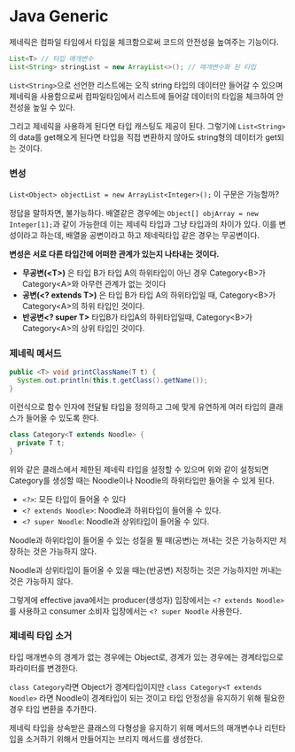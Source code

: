 # Java Generic

제네릭은 컴파일 타임에서 타입을 체크함으로써 코드의 안전성을 높여주는 기능이다.

```java
List<T> // 타입 매개변수
List<String> stringList = new ArrayList<>(); // 매개변수화 된 타입
```

`List<String>`으로 선언한 리스트에는 오직 string 타입의 데이터만 들어갈 수 있으며 제네릭을 사용함으로써 컴파일타임에서 리스트에 들어갈 데이터의 타입을 체크하여 안전성을 높일 수 있다.

그리고 제네릭을 사용하게 된다면 타입 캐스팅도 제공이 된다. 그렇기에 `List<String>` 의 data를 get해오게 된다면 타입을 직접 변환하지 않아도 string형의 데이터가 get되는 것이다.

### 변성

`List<Object> objectList = new ArrayList<Integer>();` 이 구문은 가능할까?

정답을 말하자면, 불가능하다. 배열같은 경우에는 `Object[] objArray = new Integer[1];`과 같이 가능한데 이는 제네릭 타입과 그냥 타입과의 차이가 있다. 이를 변성이라고 하는데, 배열을 공변이라고 하고 제네릭타입 같은 경우는 무공변이다.

**변성은 서로 다른 타입간에 어떠한 관계가 있는지 나타내는 것이다.**

- **무공변(\<T>)** 은 타입 B가 타입 A의 하위타입이 아닌 경우 Category\<B>가 Category\<A>와 아무런 관계가 없는 것이다
- **공변(\<? extends T>)** 은 타입 B가 타입 A의 하위타입일 때, Category\<B>가 Category\<A>의 하위 타입인 것이다.
- **반공변\<? super T>** 타입B가 타입A의 하위타입일때, Category\<B>가 Category\<A>의 상위 타입인 것이다.

### 제네릭 메서드

```java
public <T> void printClassName(T t) {
  System.out.println(this.t.getClass().getName());
}
```

이런식으로 함수 인자에 전달될 타입을 정의하고 그에 맞게 유연하게 여러 타입의 클래스가 들어올 수 있도록 한다.

```java
class Category<T extends Noodle> {
  private T t;
}
```

위와 같은 클래스에서 제한된 제네릭 타입을 설정할 수 있으며 위와 같이 설정되면 Category를 생성할 때는 Noodle이나 Noodle의 하위타입만 들어올 수 있게 된다.

- `<?>`: 모든 타입이 들어올 수 있다
- `<? extends Noodle>`: Noodle과 하위타입이 들어올 수 있다.
-  `<? super Noodle`: Noodle과 상위타입이 들어올 수 있다.

Noodle과 하위타입이 들어올 수 있는 성질을 뛸 때(공변)는 꺼내는 것은 가능하지만 저장하는 것은 가능하지 않다.

Noodle과 상위타입이 들어올 수 있을 때는(반공변) 저장하는 것은 가능하지만 꺼내는것은 가능하지 않다.

그렇게에 effective java에서는 producer(생성자) 입장에서는 `<? extends Noodle>`를 사용하고 consumer 소비자 입장에서는  `<? super Noodle`  사용한다.

### 제네릭 타입 소거

타입 매개변수의 경계가 없는 경우에는 Object로, 경계가 있는 경우에는 경계타입으로 파라미터를 변경한다.

`class Category`라면 Object가 경계타입이지만 `class Category<T extends Noodle>` 라면 Noodle이 경계타입이 되는 것이고 타입 안정성을 유지하기 위해 필요한 경우 타입 변환을 추가한다.

제네릭 타입을 상속받은 클래스의 다형성을 유지하기 위해 메서드의 매개변수나 리턴타입을 소거하기 위해서 만들어지는 브리지 메서드를 생성한다.

